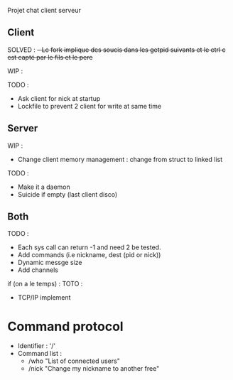 Projet chat client serveur

## Client

SOLVED : 
  ~~- Le fork implique des soucis dans les getpid suivants et le ctrl c est capté par le fils et le pere~~

WIP :
    
TODO :
  - Ask client for nick at startup
  - Lockfile to prevent 2 client for write at same time

## Server

WIP : 
  - Change client memory management : change from struct to linked list

TODO :
  - Make it a daemon
  - Suicide if empty (last client disco)
  

## Both

TODO :
  - Each sys call can return -1 and need 2 be tested.
  - Add commands (i.e nickname, dest (pid or nick))
  - Dynamic messge size
  - Add channels

if (on a le temps) : TOTO :
  - TCP/IP implement


# Command protocol
  - Identifier : '/'
  - Command list :
    - /who "List of connected users"
    - /nick "Change my nickname to another free"
